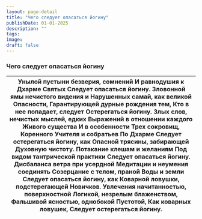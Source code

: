 ```yaml
---
layout: page-detail
title: "Чего следует опасаться йогину"
publishDate: 01-01-2025
description: ""
tags:
image:
draft: false
---
```


### Чего следует опасаться йогину

| Унылой пустыни безверия, сомнений  И равнодушия к Дхарме Святых  Следует опасаться йогину.  Зловонной ямы нечистого видения и  Нарушенных самай, как великой  Опасности,  Гарантирующей дурные рождения тем,  Кто в нее попадает, следует  Остерегаться йогину.  Злых слов, нечистых мыслей, едких  Выражений в отношении каждого  Живого существа  И в особенности Трех сокровищ,  Коренного Учителя и собратьев  По Дхарме  Следует остерегаться йогину, как  Опасной трясины, забирающей  Духовную чистоту.  Потакание клешам и желаниям  Под видом тантрической практики  Следует опасаться йогину.  Дисбаланса ветра при усердной  Медитации и неумения соединять  Созерцание с телом, праной  Воды и земли  Следует опасаться йогину, как  Коварной ловушки, подстерегающей  Новичков.  Увлечения начитанностью, поверхностной  Логикой, незрелым блаженством,  Фальшивой ясностью, однобокой  Пустотой,  Как коварных ловушек,  Следует остерегаться йогину. |
| ------------------------------------------------------------------------------------------------------------------------------------------------------------------------------------------------------------------------------------------------------------------------------------------------------------------------------------------------------------------------------------------------------------------------------------------------------------------------------------------------------------------------------------------------------------------------------------------------------------------------------------------------------------------------------------------------------------------------------------------------------------------------------------------------------------------------------------------------------------------------------------------------------------------------------------------------------------------- |
  
  
